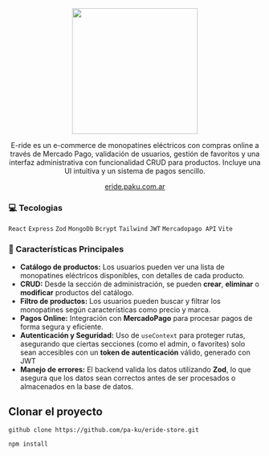 <div align="center">  
  <img src= "https://github.com/user-attachments/assets/066c61a5-1012-4d95-9384-3360f17e3403" width="250px">
</div>
<div align="center"> 
  <p>
  E-ride es un e-commerce de monopatines eléctricos con compras online a través de Mercado Pago, validación de usuarios, gestión de favoritos y una interfaz administrativa con funcionalidad CRUD para productos. Incluye una UI intuitiva y un sistema de pagos sencillo.
</p>
<a href="https://eride.paku.com.ar/">eride.paku.com.ar</a>
</div>

### 💻 Tecologias

`React` `Express` `Zod` `MongoDb` `Bcrypt` `Tailwind` `JWT` `Mercadopago API` `Vite`

### 🌟 Características Principales

- **Catálogo de productos:** Los usuarios pueden ver una lista de monopatines eléctricos disponibles, con detalles de cada producto.
- **CRUD:** Desde la sección de administración, se pueden **crear**, **eliminar** o **modificar** productos del catálogo.
- **Filtro de productos:** Los usuarios pueden buscar y filtrar los monopatines según características como precio y marca.
- **Pagos Online:** Integración con **MercadoPago** para procesar pagos de forma segura y eficiente.
- **Autenticación y Seguridad:** Uso de `useContext` para proteger rutas, asegurando que ciertas secciones (como el admin, o favorites) solo sean accesibles con un **token de autenticación** válido, generado con JWT
- **Manejo de errores:** El backend valida los datos utilizando **Zod**, lo que asegura que los datos sean correctos antes de ser procesados o almacenados en la base de datos.

## Clonar el proyecto

```
github clone https://github.com/pa-ku/eride-store.git
```

```
npm install
```
